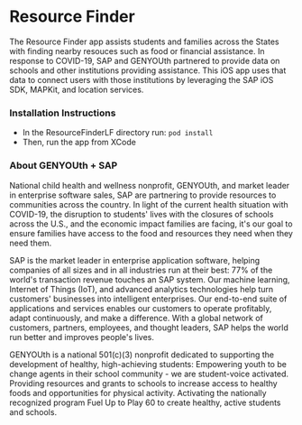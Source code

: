 # Resource Finder

The Resource Finder app assists students and families across the States with finding nearby resouces such as food or financial assistance. In response to COVID-19, SAP and GENYOUth partnered to provide data on schools and other institutions providing assistance. This iOS app uses that data to connect users with those institutions by leveraging the SAP iOS SDK, MAPKit, and location services. 

### Installation Instructions
* In the ResourceFinderLF directory run: `pod install`
* Then, run the app from XCode

### About GENYOUth + SAP 
National child health and wellness nonprofit, GENYOUth, and market leader in enterprise software sales, SAP are partnering to provide resources to communities across the country. In light of the current health situation with COVID-19, the disruption to students' lives with the closures of schools across the U.S., and the economic impact families are facing, it's our goal to ensure families have access to the food and resources they need when they need them.

SAP is the market leader in enterprise application software, helping companies of all sizes and in all industries run at their best: 77% of the world's transaction revenue touches an SAP system. Our machine learning, Internet of Things (IoT), and advanced analytics technologies help turn customers' businesses into intelligent enterprises. Our end-to-end suite of applications and services enables our customers to operate profitably, adapt continuously, and make a difference. With a global network of customers, partners, employees, and thought leaders, SAP helps the world run better and improves people's lives.

GENYOUth is a national 501(c)(3) nonprofit dedicated to supporting the development of healthy, high-achieving students: Empowering youth to be change agents in their school community - we are student-voice activated. Providing resources and grants to schools to increase access to healthy foods and opportunities for physical activity. Activating the nationally recognized program Fuel Up to Play 60 to create healthy, active students and schools.
